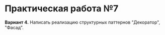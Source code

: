 # Практическая работа №7
**Вариант 4.**
Написать реализацию структурных паттернов "Декоратор", "Фасад".
